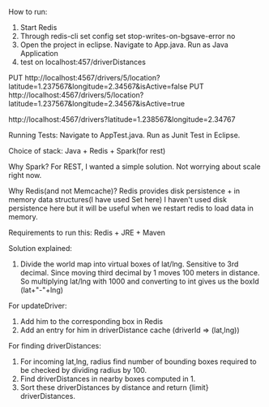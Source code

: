 How to run:
1. Start Redis
2. Through redis-cli set config set stop-writes-on-bgsave-error no
3. Open the project in eclipse. Navigate to App.java. Run as Java Application
4. test on localhost:457/driverDistances

PUT http://localhost:4567/drivers/5/location?latitude=1.237567&longitude=2.34567&isActive=false
PUT http://localhost:4567/drivers/5/location?latitude=1.237567&longitude=2.34567&isActive=true


http://localhost:4567/drivers?latitude=1.238567&longitude=2.34767

Running Tests:
Navigate to AppTest.java. Run as Junit Test in Eclipse.

Choice of stack:
Java + Redis + Spark(for rest)

Why Spark?
For REST, I wanted a simple solution. Not worrying about scale right now.

Why Redis(and not Memcache)?
Redis provides disk persistence + in memory data structures(I have used Set here)
I haven't used disk persistence here but it will be useful when we restart redis to load data in memory.

Requirements to run this:
Redis + JRE + Maven

Solution explained:
1. Divide the world map into virtual boxes of lat/lng.
Sensitive to 3rd decimal. Since moving third decimal by 1 moves 100 meters in distance.
So multiplying lat/lng with 1000 and converting to int gives us the boxId (lat+"-"+lng)

For updateDriver:
1. Add him to the corresponding box in Redis
2. Add an entry for him in driverDistance cache (driverId => (lat,lng))

For finding driverDistances:
1. For incoming lat,lng, radius find number of bounding boxes required to be checked by dividing radius by 100.
2. Find driverDistances in nearby boxes computed in 1.
3. Sort these driverDistances by distance and return {limit} driverDistances.